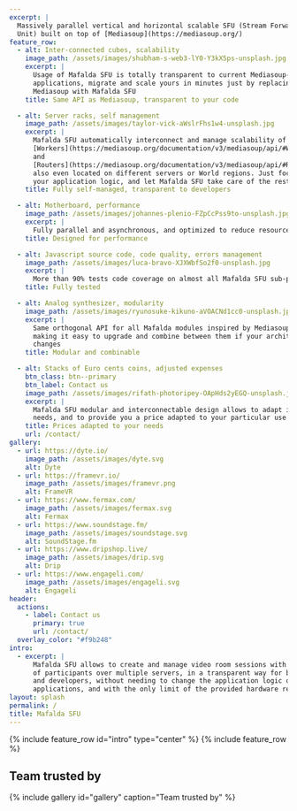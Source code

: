 ```yaml
---
excerpt: |
  Massively parallel vertical and horizontal scalable SFU (Stream Forwarding
  Unit) built on top of [Mediasoup](https://mediasoup.org/)
feature_row:
  - alt: Inter-connected cubes, scalability
    image_path: /assets/images/shubham-s-web3-lY0-Y3kX5ps-unsplash.jpg
    excerpt: |
      Usage of Mafalda SFU is totally transparent to current Mediasoup-based
      applications, migrate and scale yours in minutes just by replacing
      Mediasoup with Mafalda SFU
    title: Same API as Mediasoup, transparent to your code

  - alt: Server racks, self management
    image_path: /assets/images/taylor-vick-aWslrFhs1w4-unsplash.jpg
    excerpt: |
      Mafalda SFU automatically interconnect and manage scalability of Mediasoup
      [Workers](https://mediasoup.org/documentation/v3/mediasoup/api/#Worker)
      and
      [Routers](https://mediasoup.org/documentation/v3/mediasoup/api/#Router),
      also even located on different servers or World regions. Just focus on
      your application logic, and let Mafalda SFU take care of the rest
    title: Fully self-managed, transparent to developers

  - alt: Motherboard, performance
    image_path: /assets/images/johannes-plenio-FZpCcPss9to-unsplash.jpg
    excerpt: |
      Fully parallel and asynchronous, and optimized to reduce resources usage
    title: Designed for performance

  - alt: Javascript source code, code quality, errors management
    image_path: /assets/images/luca-bravo-XJXWbfSo2f0-unsplash.jpg
    excerpt: |
      More than 90% tests code coverage on almost all Mafalda SFU sub-projects
    title: Fully tested

  - alt: Analog synthesizer, modularity
    image_path: /assets/images/ryunosuke-kikuno-aVOACNd1cc0-unsplash.jpg
    excerpt: |
      Same orthogonal API for all Mafalda modules inspired by Mediasoup design,
      making it easy to upgrade and combine between them if your architecture
      changes
    title: Modular and combinable

  - alt: Stacks of Euro cents coins, adjusted expenses
    btn_class: btn--primary
    btn_label: Contact us
    image_path: /assets/images/rifath-photoripey-OApHds2yEGQ-unsplash.jpg
    excerpt: |
      Mafalda SFU modular and interconnectable design allows to adapt it to your
      needs, and to provide you a price adapted to your particular use case
    title: Prices adapted to your needs
    url: /contact/
gallery:
  - url: https://dyte.io/
    image_path: /assets/images/dyte.svg
    alt: Dyte
  - url: https://framevr.io/
    image_path: /assets/images/framevr.png
    alt: FrameVR
  - url: https://www.fermax.com/
    image_path: /assets/images/fermax.svg
    alt: Fermax
  - url: https://www.soundstage.fm/
    image_path: /assets/images/soundstage.svg
    alt: SoundStage.fm
  - url: https://www.dripshop.live/
    image_path: /assets/images/drip.svg
    alt: Drip
  - url: https://www.engageli.com/
    image_path: /assets/images/engageli.svg
    alt: Engageli
header:
  actions:
    - label: Contact us
      primary: true
      url: /contact/
  overlay_color: "#f9b248"
intro:
  - excerpt: |
      Mafalda SFU allows to create and manage video room sessions with thousands
      of participants over multiple servers, in a transparent way for both users
      and developers, without needing to change the application logic of current
      applications, and with the only limit of the provided hardware resources.
layout: splash
permalink: /
title: Mafalda SFU
---
```


{% include feature_row id="intro" type="center" %}
{% include feature_row %}

## Team trusted by

{% include gallery id="gallery" caption="Team trusted by" %}
